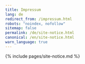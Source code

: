 ```yaml
---
title: Impressum
lang: de
redirect_from: /impressum.html
robots: "noindex, nofollow"
sitemap: false
permalink: /de/site-notice.html
canonical: /en/site-notice.html
warn_language: true
---
```


{% include pages/site-notice.md %}
